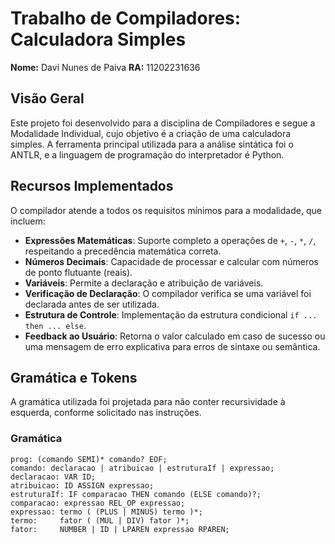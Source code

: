 # Trabalho de Compiladores: Calculadora Simples

**Nome:** Davi Nunes de Paiva
**RA:** 11202231636

## Visão Geral

Este projeto foi desenvolvido para a disciplina de Compiladores e segue a Modalidade Individual, cujo objetivo é a criação de uma calculadora simples. A ferramenta principal utilizada para a análise sintática foi o ANTLR, e a linguagem de programação do interpretador é Python.

## Recursos Implementados

O compilador atende a todos os requisitos mínimos para a modalidade, que incluem:

-   **Expressões Matemáticas**: Suporte completo a operações de `+`, `-`, `*`, `/`, respeitando a precedência matemática correta.
-   **Números Decimais**: Capacidade de processar e calcular com números de ponto flutuante (reais).
-   **Variáveis**: Permite a declaração e atribuição de variáveis.
-   **Verificação de Declaração**: O compilador verifica se uma variável foi declarada antes de ser utilizada.
-   **Estrutura de Controle**: Implementação da estrutura condicional `if ... then ... else`.
-   **Feedback ao Usuário**: Retorna o valor calculado em caso de sucesso ou uma mensagem de erro explicativa para erros de sintaxe ou semântica.

## Gramática e Tokens

A gramática utilizada foi projetada para não conter recursividade à esquerda, conforme solicitado nas instruções.

### Gramática
```antlr
prog: (comando SEMI)* comando? EOF;
comando: declaracao | atribuicao | estruturaIf | expressao;
declaracao: VAR ID;
atribuicao: ID ASSIGN expressao;
estruturaIf: IF comparacao THEN comando (ELSE comando)?;
comparacao: expressao REL_OP expressao;
expressao: termo ( (PLUS | MINUS) termo )*;
termo:     fator ( (MUL | DIV) fator )*;
fator:     NUMBER | ID | LPAREN expressao RPAREN;

